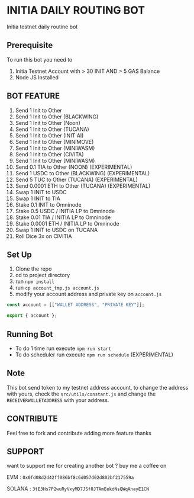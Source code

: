 # INITIA DAILY ROUTING BOT

Initia testnet daily routine bot

## Prerequisite

To run this bot you need to

1. Initia Testnet Account with > 30 INIT AND > 5 GAS Balance
2. Node JS Installed

## BOT FEATURE

1. Send 1 Init to Other
2. Send 1 Init to Other (BLACKWING)
3. Send 1 Init to Other (Noon)
4. Send 1 Init to Other (TUCANA)
5. Send 1 Init to Other (INIT AI)
6. Send 1 Init to Other (MINIMOVE)
7. Send 1 Init to Other (MINIWASM)
8. Send 1 Init to Other (CIVITA)
9. Send 1 Init to Other (MINIWASM)
10. Send 0.1 TIA to Other (NOON) (EXPERIMENTAL)
11. Send 1 USDC to Other (BLACKWING) (EXPERIMENTAL)
12. Send 5 TUC to Other (TUCANA) (EXPERIMENTAL)
13. Send 0.0001 ETH to Other (TUCANA) (EXPERIMENTAL)
14. Swap 1 INIT to USDC
15. Swap 1 INIT to TIA
16. Stake 0.1 INIT to Omninode
17. Stake 0.5 USDC / INITIA LP to Omninode
18. Stake 0.01 TIA / INITIA LP to Omninode
19. Stake 0.0001 ETH / INITIA LP to Omninode
20. Swap 1 INIT to USDC on TUCANA
21. Roll Dice 3x on CIVITIA

## Set Up

1. Clone the repo
2. cd to project directory
3. run `npm install`
4. run `cp account_tmp.js account.js`
5. modify your account address and private key on `account.js`

```js
const account = [["WALLET ADDRESS", "PRIVATE KEY"]];

export { account };
```

## Running Bot

- To do 1 time run execute `npm run start`
- To do scheduler run execute `npm run schedule` (EXPERIMENTAL)

## Note

This bot send token to my testnet address account, to change the address with yours, check the `src/utils/constant.js` and change the `RECEIVERWALLETADDRESS` with your address.

## CONTRIBUTE

Feel free to fork and contribute adding more feature thanks

## SUPPORT

want to support me for creating another bot ?
buy me a coffee on

EVM : `0x0fd08d2d42ff086bf8c6d057d02d802bf217559a`

SOLANA : `3tE3Hs7P2wuRyVxyMD7JSf8JTAmEekdNsQWqAnayE1CN`
